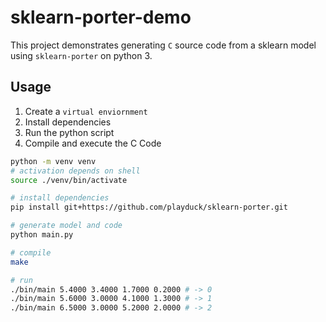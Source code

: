 # sklearn-porter-demo

This project demonstrates generating `C` source code from a sklearn model using `sklearn-porter` on python 3.


## Usage

1. Create a `virtual enviornment`
2. Install dependencies
3. Run the python script
4. Compile and execute the C Code

```bash
python -m venv venv
# activation depends on shell
source ./venv/bin/activate

# install dependencies
pip install git+https://github.com/playduck/sklearn-porter.git

# generate model and code
python main.py

# compile
make

# run
./bin/main 5.4000 3.4000 1.7000 0.2000 # -> 0
./bin/main 5.6000 3.0000 4.1000 1.3000 # -> 1
./bin/main 6.5000 3.0000 5.2000 2.0000 # -> 2
```
